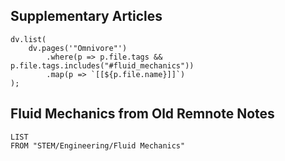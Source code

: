 ## Supplementary Articles
```dataviewjs
dv.list(
    dv.pages('"Omnivore"')
        .where(p => p.file.tags && p.file.tags.includes("#fluid_mechanics"))
        .map(p => `[[${p.file.name}]]`)
);
```
## Fluid Mechanics from Old Remnote Notes
```dataview
LIST
FROM "STEM/Engineering/Fluid Mechanics"
```